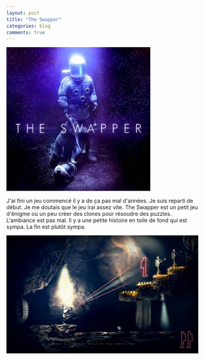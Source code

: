 ```yaml
---
layout: post
title: "The Swapper"
categories: blog
comments: true
---
```


![folio](https://github.com/homeostasie/bouquins/raw/master/_pics/jv/swapper/swapper-1.jpg)

J'ai fini un jeu commencé il y a de ça pas mal d'années. Je suis reparti de début. Je me doutais que le jeu irai assez vite. The Swapper est un petit jeu d'énigme où un peu créer des clones pour résoudre des puzzles. L'ambiance est pas mal. Il y a une petite histoire en toile de fond qui est sympa. La fin est plutôt sympa. 

![folio](https://github.com/homeostasie/bouquins/raw/master/_pics/jv/swapper/swapper-2.jpg)

